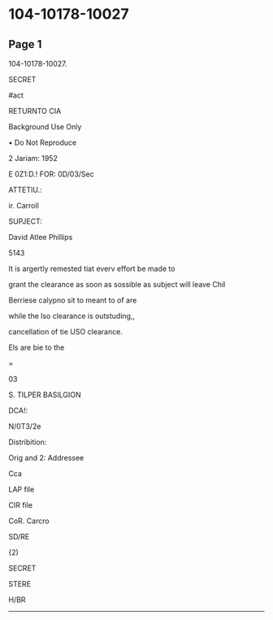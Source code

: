 # 104-10178-10027

## Page 1

104-10178-10027.

SECRET

#act

RETURNTO CIA

Background Use Only

• Do Not Reproduce

2 Jariam: 1952

E 0Z1:D.! FOR: 0D/03/Sec

ATTETIU.:

ir. Carroll

SUPJECT:

David Atlee Phillips

5143

It is argertly remested tiat everv effort be made to

grant the clearance as soon as sossible as subject will leave Chil

Berriese calypno sit to meant to of are

while the lso clearance is outstuding,,

cancellation of tie USO clearance.

Els are bie to the

=

03

S. TILPER BASILGION

DCA!:

N/0T3/2e

Distribition:

Orig and 2: Addressee

Cca

LAP file

CIR file

CoR. Carcro

SD/RE

{2)

SECRET

STERE

H/BR

---

